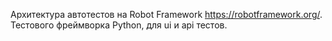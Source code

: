 Архитектура автотестов на Robot Framework https://robotframework.org/. 
Тестового фреймворка Python, для ui и api тестов.
